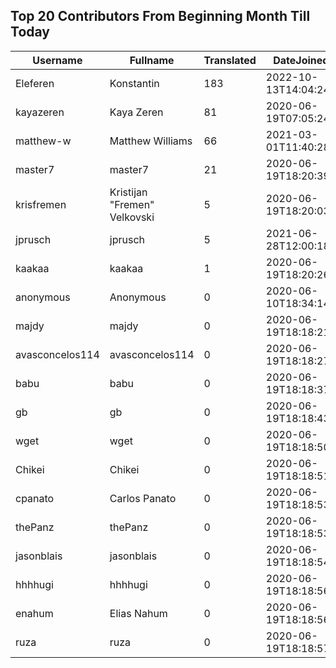 ## Top 20 Contributors From Beginning Month Till Today ##
|Username|Fullname|Translated|DateJoined|
|--------|--------|----------|----------|
|Eleferen|Konstantin|183|2022-10-13T14:04:24Z|
|kayazeren|Kaya Zeren|81|2020-06-19T07:05:24Z|
|matthew-w|Matthew Williams|66|2021-03-01T11:40:28.|
|master7|master7|21|2020-06-19T18:20:39.|
|krisfremen|Kristijan "Fremen" Velkovski|5|2020-06-19T18:20:03.|
|jprusch|jprusch|5|2021-06-28T12:00:18.|
|kaakaa|kaakaa|1|2020-06-19T18:20:26Z|
|anonymous|Anonymous|0|2020-06-10T18:34:14.|
|majdy|majdy|0|2020-06-19T18:18:21.|
|avasconcelos114|avasconcelos114|0|2020-06-19T18:18:27Z|
|babu|babu|0|2020-06-19T18:18:37.|
|gb|gb|0|2020-06-19T18:18:43.|
|wget|wget|0|2020-06-19T18:18:50Z|
|Chikei|Chikei|0|2020-06-19T18:18:51Z|
|cpanato|Carlos Panato|0|2020-06-19T18:18:53Z|
|thePanz|thePanz|0|2020-06-19T18:18:53Z|
|jasonblais|jasonblais|0|2020-06-19T18:18:54Z|
|hhhhugi|hhhhugi|0|2020-06-19T18:18:56.|
|enahum|Elias  Nahum|0|2020-06-19T18:18:56Z|
|ruza|ruza|0|2020-06-19T18:18:57.|
